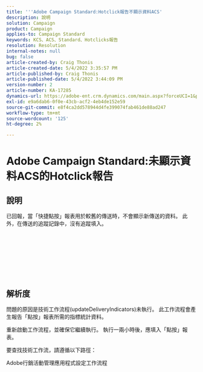 ```yaml
---
title: '''Adobe Campaign Standard:Hotclick報告不顯示資料ACS'
description: 說明
solution: Campaign
product: Campaign
applies-to: Campaign Standard
keywords: KCS、ACS、Standard、Hotclicks報告
resolution: Resolution
internal-notes: null
bug: false
article-created-by: Craig Thonis
article-created-date: 5/4/2022 3:35:57 PM
article-published-by: Craig Thonis
article-published-date: 5/4/2022 3:44:09 PM
version-number: 2
article-number: KA-17285
dynamics-url: https://adobe-ent.crm.dynamics.com/main.aspx?forceUCI=1&pagetype=entityrecord&etn=knowledgearticle&id=263c22df-bfcb-ec11-a7b5-6045bd00dbbc
exl-id: e9a6dab6-0f0e-43cb-acf2-4eb4de152e59
source-git-commit: e8f4ca2dd578944d4fe399074fab461de88ad247
workflow-type: tm+mt
source-wordcount: '125'
ht-degree: 2%

---
```


# Adobe Campaign Standard:未顯示資料ACS的Hotclick報告

## 說明

已回報，當「快捷點按」報表用於較舊的傳送時，不會顯示新傳送的資料。 此外，在傳送的追蹤記錄中，沒有追蹤填入。<br><br> <br><br>

 <br>

<br><br>

## 解析度


問題的原因是技術工作流程(updateDeliveryIndicators)未執行。 此工作流程會產生報告「點按」報表所需的指標統計資料。

重新啟動工作流程，並確保它繼續執行。 執行一兩小時後，應填入「點按」報表。



要查找技術工作流，請遵循以下路徑：

Adobe行銷活動管理應用程式設定工作流程
